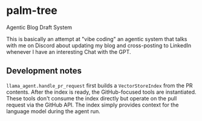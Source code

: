 # palm-tree
Agentic Blog Draft System

This is basically an attempt at "vibe coding" an agentic system that talks with me on Discord about updating my blog and cross-posting to LinkedIn whenever I have an interesting Chat with the GPT.

## Development notes

`llama_agent.handle_pr_request` first builds a `VectorStoreIndex` from the PR
contents. After the index is ready, the GitHub-focused tools are instantiated.
These tools don't consume the index directly but operate on the pull request via
the GitHub API. The index simply provides context for the language model during
the agent run.

